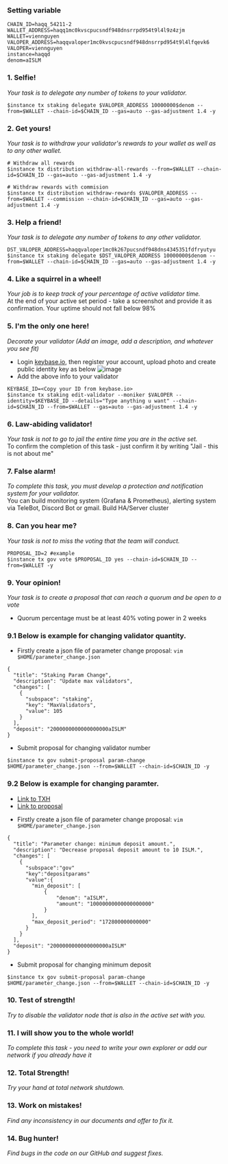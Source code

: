 ### Setting variable
```
CHAIN_ID=haqq_54211-2
WALLET_ADDRESS=haqq1mc0kvscpucsndf948dnsrrpd954t9l4l9z4zjm
WALLET=viennguyen
VALOPER_ADDRESS=haqqvaloper1mc0kvscpucsndf948dnsrrpd954t9l4lfqevk6
VALOPER=viennguyen
instance=haqqd
denom=aISLM
```
### 1. Selfie! 
_Your task is to delegate any number of tokens to your validator._
```
$instance tx staking delegate $VALOPER_ADDRESS 10000000$denom --from=$WALLET --chain-id=$CHAIN_ID --gas=auto --gas-adjustment 1.4 -y
```

### 2. Get yours!
_Your task is to withdraw your validator's rewards to your wallet as well as to any other wallet._
```
# Withdraw all rewards
$instance tx distribution withdraw-all-rewards --from=$WALLET --chain-id=$CHAIN_ID --gas=auto --gas-adjustment 1.4 -y

# Withdraw rewards with commision
$instance tx distribution withdraw-rewards $VALOPER_ADDRESS --from=$WALLET --commission --chain-id=$CHAIN_ID --gas=auto --gas-adjustment 1.4 -y
```

### 3. Help a friend!
_Your task is to delegate any number of tokens to any other validator._
```
DST_VALOPER_ADDRESS=haqqvaloper1mc0k267pucsndf948dns4345351fdfryutyu
$instance tx staking delegate $DST_VALOPER_ADDRESS 10000000$denom --from=$WALLET --chain-id=$CHAIN_ID --gas=auto --gas-adjustment 1.4 -y
```

### 4. Like a squirrel in a wheel!
_Your job is to keep track of your percentage of active validator time._   
At the end of your active set period - take a screenshot and provide it as confirmation. Your uptime should not fall below 98%


### 5. I'm the only one here!
_Decorate your validator (Add an image, add a description, and whatever you see fit)_   
- Login [keybase.io](https://keybase.io/), then register your account, upload photo and create public identity key as below
![image](https://user-images.githubusercontent.com/91453629/190331458-ac899664-bccd-4983-a270-344c78d2e2c6.png)
- Add the above info to your validator
```
KEYBASE_ID=<Copy your ID from keybase.io>
$instance tx staking edit-validator --moniker $VALOPER --identity=$KEYBASE_ID --details="Type anything u want" --chain-id=$CHAIN_ID --from=$WALLET --gas=auto --gas-adjustment 1.4 -y
```

### 6. Law-abiding validator!
_Your task is not to go to jail the entire time you are in the active set._   
To confirm the completion of this task - just confirm it by writing "Jail - this is not about me"

### 7. False alarm!
_To complete this task, you must develop a protection and notification system for your validator._  
You can build monitoring system (Grafana & Prometheus), alerting system via TeleBot, Discord Bot or gmail. Build HA/Server cluster

### 8. Can you hear me?
_Your task is not to miss the voting that the team will conduct._
```
PROPOSAL_ID=2 #example
$instance tx gov vote $PROPOSAL_ID yes --chain-id=$CHAIN_ID --from=$WALLET -y
```

### 9. Your opinion!
_Your task is to create a proposal that can reach a quorum and be open to a vote_
 - Quorum percentage must be at least 40% voting power in 2 weeks
### 9.1 Below is example for changing validator quantity. 
* Firstly create a json file of parameter change proposal: `vim $HOME/parameter_change.json` 
```
{
  "title": "Staking Param Change",
  "description": "Update max validators",
  "changes": [
    {
      "subspace": "staking",
      "key": "MaxValidators",
      "value": 105
    }
  ],
  "deposit": "2000000000000000000aISLM"
}
```
 
* Submit proposal for changing validator number
```
$instance tx gov submit-proposal param-change $HOME/parameter_change.json --from=$WALLET --chain-id=$CHAIN_ID -y
```

### 9.2 Below is example for changing paramter. 
- [Link to TXH](https://haqq.explorers.guru/transaction/921E4418B72254EBFE114799D2945E33F8EA444205AD18FDF5A3588DBD45577B)
- [Link to proposal](https://haqq.explorers.guru/proposal/16)
* Firstly create a json file of parameter change proposal: `vim $HOME/parameter_change.json` 
```
{
  "title": "Parameter change: minimum deposit amount.",
  "description": "Decrease proposal deposit amount to 10 ISLM.",
  "changes": [
    {
      "subspace":"gov"
      "key":"depositparams"
      "value":{
        "min_deposit": [
            {
                "denom": "aISLM",
                "amount": "10000000000000000000"
            }
        ],
        "max_deposit_period": "172800000000000"
      }
    }
  ],
  "deposit": "2000000000000000000aISLM"
}
```
 
* Submit proposal for changing minimum deposit
```
$instance tx gov submit-proposal param-change $HOME/parameter_change.json --from=$WALLET --chain-id=$CHAIN_ID -y
```

### 10. Test of strength!
_Try to disable the validator node that is also in the active set with you._

### 11. I will show you to the whole world!
_To complete this task - you need to write your own explorer or add our network if you already have it_

### 12. Total Strength!
_Try your hand at total network shutdown._

### 13. Work on mistakes!
_Find any inconsistency in our documents and offer to fix it._

### 14. Bug hunter!
_Find bugs in the code on our GitHub and suggest fixes._





